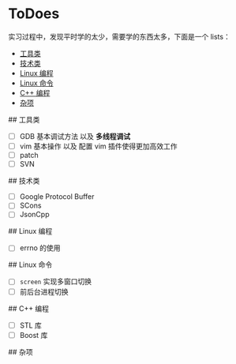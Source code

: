 ToDoes
======

实习过程中，发现平时学的太少，需要学的东西太多，下面是一个 lists：

* [工具类](#tools)
* [技术类](#tech)
* [Linux 编程](#linux_program)
* [Linux 命令](#linux_cmd)
* [C++ 编程](#cpp_program)
* [杂项](#miscellaneous)


<a name="tools"/>
## 工具类

- [ ] GDB 基本调试方法 以及 **多线程调试**
- [ ] vim 基本操作 以及 配置 vim 插件使得更加高效工作
- [ ] patch 
- [ ] SVN

<a name="tech"/>
## 技术类

- [ ] Google Protocol Buffer
- [ ] SCons
- [ ] JsonCpp

<a name="linux_program"/>
## Linux 编程

- [ ] errno 的使用


<a name="linux_cmd"/>
## Linux 命令

- [ ] `screen` 实现多窗口切换
- [ ] 前后台进程切换

<a name="cpp_program"/>
## C++ 编程

- [ ] STL 库
- [ ] Boost 库

<a name="miscellaneous"/>
## 杂项
